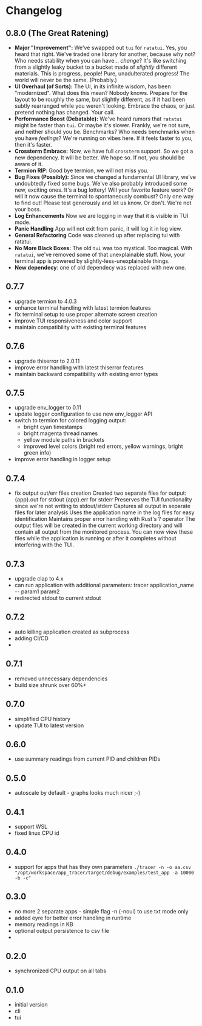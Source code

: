 # Changelog

## 0.8.0 (The Great Ratening)

*   **Major "Improvement":** We've swapped out `tui` for `ratatui`. Yes, you heard that right. We've traded one library for another, because why not? Who needs stability when you can have... *change*?  It's like switching from a slightly leaky bucket to a bucket made of *slightly* different materials. This is progress, people! Pure, unadulterated progress! The world will never be the same. (Probably.)
*   **UI Overhaul (of Sorts):** The UI, in its infinite wisdom, has been "modernized". What does this mean? Nobody knows. Prepare for the layout to be roughly the same, but slightly different, as if it had been subtly rearranged while you weren't looking. Embrace the chaos, or just pretend nothing has changed. Your call.
*   **Performance Boost (Debatable):** We've heard rumors that `ratatui` might be faster than `tui`. Or maybe it's slower.  Frankly, we're not sure, and neither should you be. Benchmarks? Who needs benchmarks when you have *feelings*? We're running on vibes here. If it feels faster to you, then it's faster.
*   **Crossterm Embrace:** Now, we have full `crossterm` support. So we got a new dependency. It will be better. We hope so. If not, you should be aware of it.
* **Termion RIP**: Good bye termion, we will not miss you.
*   **Bug Fixes (Possibly):**  Since we changed a fundamental UI library, we've undoubtedly fixed some bugs. We've also probably introduced some new, exciting ones.  It's a bug lottery! Will your favorite feature work? Or will it now cause the terminal to spontaneously combust?  Only one way to find out!  Please test generously and let us know. Or don't. We're not your boss.
* **Log Enhancements** Now we are logging in way that it is visible in TUI mode.
* **Panic Handling** App will not exit from panic, it will log it in log view.
* **General Refactoring** Code was cleaned up after replacing tui with ratatui.
* **No More Black Boxes:** The old `tui` was too mystical. Too magical. With `ratatui`, we've removed some of that unexplainable stuff. Now, your terminal app is powered by slightly-less-unexplainable things.
* **New dependecy**: one of old dependecy was replaced with new one.



## 0.7.7
- upgrade termion to 4.0.3
- enhance terminal handling with latest termion features
- fix terminal setup to use proper alternate screen creation
- improve TUI responsiveness and color support
- maintain compatibility with existing terminal features

## 0.7.6
- upgrade thiserror to 2.0.11
- improve error handling with latest thiserror features
- maintain backward compatibility with existing error types

## 0.7.5
- upgrade env_logger to 0.11
- update logger configuration to use new env_logger API
- switch to termion for colored logging output:
  - bright cyan timestamps
  - bright magenta thread names
  - yellow module paths in brackets
  - improved level colors (bright red errors, yellow warnings, bright green info)
- improve error handling in logger setup

## 0.7.4
- fix output out/err files creation
Created two separate files for output:
{app}.out for stdout
{app}.err for stderr
Preserves the TUI functionality since we're not writing to stdout/stderr
Captures all output in separate files for later analysis
Uses the application name in the log files for easy identification
Maintains proper error handling with Rust's ? operator
The output files will be created in the current working directory and will contain all output from the monitored process. You can now view these files while the application is running or after it completes without interfering with the TUI.

## 0.7.3
- upgrade clap to 4.x 
- can run application with additional parameters: tracer application_name -- param1 param2
- redirected stdout to current stdout

## 0.7.2
- auto killing application created as subprocess
- adding CI/CD
- 
## 0.7.1
- removed unnecessary dependencies
- build size shrunk over 60%+

## 0.7.0
- simplified CPU history
- update TUI to latest version

## 0.6.0
- use summary readings from current PID and children PIDs

## 0.5.0
- autoscale by default - graphs looks much nicer ;-)

## 0.4.1
- support WSL
- fixed linux CPU id 

## 0.4.0
- support for apps that has they own parameters 
```./tracer -n -o aa.csv "/opt/workspace/app_tracer/target/debug/examples/test_app -a 10000 -b -c"```

## 0.3.0 
- no more 2 separate apps - simple flag -n (-noui) to use txt mode only
- added eyre for better error handling in runtime
- memory readings in KB
- optional output persistence to csv file
- 
## 0.2.0
- synchronized CPU output on all tabs

## 0.1.0
 - initial version
 - cli 
 - tui